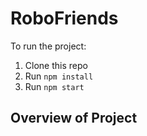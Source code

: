 # RoboFriends

To run the project:

1. Clone this repo
2. Run `npm install`
3. Run `npm start`


## Overview of Project
